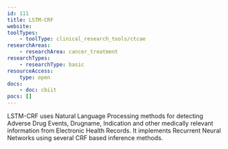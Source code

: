 ```yaml
---
id: 111
title: LSTM-CRF
website: 
toolTypes:
	- toolType: clinical_research_tools/ctcae
researchAreas:
	- researchArea: cancer_treatment
researchTypes:
	- researchType: basic
resourceAccess:
    type: open
docs:
    - doc: cbiit
pocs: []        
---
```

LSTM-CRF uses Natural Language Processing methods for detecting Adverse Drug Events, Drugname, Indication and other medically relevant information from Electronic Health Records. It implements Recurrent Neural Networks using several CRF based inference methods.

